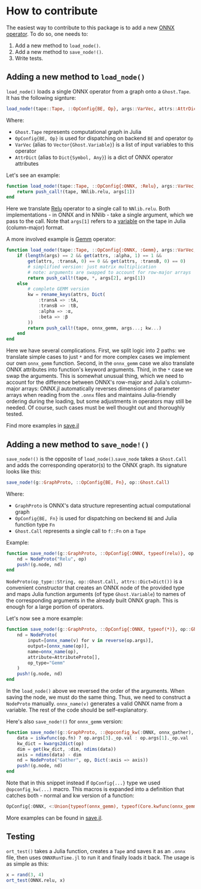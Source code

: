 # How to contribute

The easiest way to contribute to this package is to add a new [ONNX operator](https://github.com/onnx/onnx/blob/main/docs/Operators.md). To do so, one needs to:

1. Add a new method to `load_node()`.
2. Add a new method to `save_node!()`.
3. Write tests.


## Adding a new method to `load_node()`

`load_node()` loads a single ONNX operator from a graph onto a `Ghost.Tape`. It has the following signture:

```julia
load_node!(tape::Tape, ::OpConfig{BE, Op}, args::VarVec, attrs::AttrDict)
```

Where:

* `Ghost.Tape` represents computational graph in Julia
* `OpConfig{BE, Op}` is used for dispatching on backend `BE` and operator `Op`
* `VarVec` (alias to `Vector{Ghost.Variable}`) is a list of input variables to this operator
* `AttrDict` (alias to `Dict{Symbol, Any}`) is a dict of ONNX operator attributes


Let's see an example:

```julia
function load_node!(tape::Tape, ::OpConfig{:ONNX, :Relu}, args::VarVec, attrs::AttrDict)
    return push_call!(tape, NNlib.relu, args[1])
end
```

Here we translate [Relu](https://github.com/onnx/onnx/blob/main/docs/Operators.md#Relu) operator to a single call to `NNlib.relu`. Both implementations - in ONNX and in NNlib - take a single argument, which we pass to the call. Note that `args[1]` refers to a [variable](https://dfdx.github.io/Ghost.jl/dev/tape/#Variables) on the tape in Julia (column-major) format.

A more involved example is [Gemm](https://github.com/onnx/onnx/blob/main/docs/Operators.md#gemm) operator:

```julia
function load_node!(tape::Tape, ::OpConfig{:ONNX, :Gemm}, args::VarVec, attrs::AttrDict)
    if (length(args) == 2 && get(attrs, :alpha, 1) == 1 &&
        get(attrs, :transA, 0) == 0 && get(attrs, :transB, 0) == 0)
        # simplified version: just matrix multiplication
        # note: arguments are swapped to account for row-major arrays
        return push_call!(tape, *, args[2], args[1])
    else
        # complete GEMM version
        kw = rename_keys(attrs, Dict(
            :transA => :tA,
            :transB => :tB,
            :alpha => :α,
            :beta => :β
        ))
        return push_call!(tape, onnx_gemm, args...; kw...)
    end
end
```

Here we have several complications. First, we split logic into 2 paths: we translate simple cases to just `*` and for more complex cases we implement our own `onnx_gemm` function. Second, in the `onnx_gemm` case we also translate ONNX attributes into function's keyword arguments. Third, in the `*` case we swap the arguments. This is somewhat unusual thing, which we need to account for the difference between ONNX's row-major and Julia's column-major arrays: ONNX.jl automatically reverses dimensions of parameter arrays when reading from the `.onnx` files and maintains Julia-friendly ordering during the loading, but some adjustments in operators may still be needed. Of course, such cases must be well thought out and thoroughly tested.

Find more examples in [save.jl](src/save.jl)

## Adding a new method to `save_node!()`

`save_node!()` is the opposite of `load_node()`.`save_node` takes a `Ghost.Call` and adds the corresponding operator(s) to the ONNX graph. Its signature looks like this:

```julia
save_node!(g::GraphProto, ::OpConfig{BE, Fn}, op::Ghost.Call)
```

Where:

* `GraphProto` is ONNX's data structure representing actual computational graph
* `OpConfig{BE, Fn}` is used for dispatching on beckend `BE` and Julia function type `Fn`
* `Ghost.Call` represents a single call to `f::Fn` on a `Tape`

Example:

```julia
function save_node!(g::GraphProto, ::OpConfig{:ONNX, typeof(relu)}, op::Ghost.Call)
    nd = NodeProto("Relu", op)
    push!(g.node, nd)
end
```

`NodeProto(op_type::String, op::Ghost.Call, attrs::Dict=Dict())` is a convenient constructor that creates an ONNX node of the provided type and maps Julia function arguments (of type `Ghost.Variable`) to names of the corresponding arguments in the already built ONNX graph. This is enough for a large portion of operators.

Let's now see a more example:

```julia
function save_node!(g::GraphProto, ::OpConfig{:ONNX, typeof(*)}, op::Ghost.Call)
    nd = NodeProto(
        input=[onnx_name(v) for v in reverse(op.args)],
        output=[onnx_name(op)],
        name=onnx_name(op),
        attribute=AttributeProto[],
        op_type="Gemm"
    )
    push!(g.node, nd)
end
```

In the `load_node()` above we reversed the order of the arguments. When saving the node, we must do the same thing. Thus, we need to construct a `NodeProto` manually. `onnx_name(v)` generates a valid ONNX name from a variable. The rest of the code should be self-explanatory.

Here's also `save_node!()` for `onnx_gemm` version:

```julia
function save_node!(g::GraphProto, ::@opconfig_kw(:ONNX, onnx_gather), op::Ghost.Call)
    data = iskwfunc(op.fn) ? op.args[3]._op.val : op.args[1]._op.val
    kw_dict = kwargs2dict(op)
    dim = get(kw_dict, :dim, ndims(data))
    axis = ndims(data) - dim
    nd = NodeProto("Gather", op, Dict(:axis => axis))
    push!(g.node, nd)
end
```

Note that in this snippet instead if `OpConfig{...}` type we used `@opconfig_kw(...)` macro. This macros is expanded into a definition that catches both - normal and kw version of a function:

```julia
OpConfig{:ONNX, <:Union{typeof(onnx_gemm), typeof(Core.kwfunc(onnx_gemm))}}
```

More examples can be found in [save.jl](src/save.jl).

## Testing

`ort_test()` takes a Julia function, creates a `Tape` and saves it as an `.onnx` file, then uses `ONNXRunTime.jl` to run it and finally loads it back. The usage is as simple as this:

```julia
x = rand(3, 4)
ort_test(ONNX.relu, x)
```